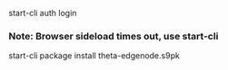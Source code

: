 start-cli auth login

### Note: Browser sideload times out, use start-cli
start-cli package install theta-edgenode.s9pk 

